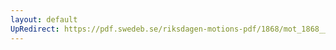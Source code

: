```yaml
---
layout: default
UpRedirect: https://pdf.swedeb.se/riksdagen-motions-pdf/1868/mot_1868__ak__00249.pdf
---
```

